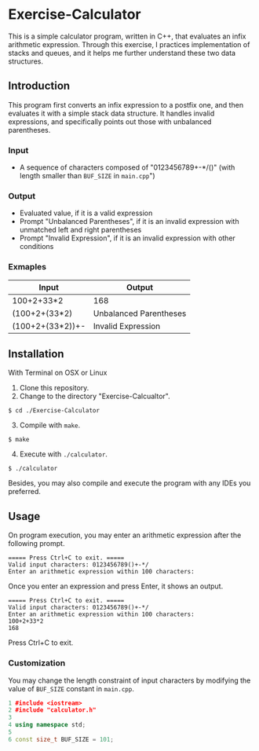 # Exercise-Calculator

This is a simple calculator program, written in C++, that evaluates an infix arithmetic expression. Through this exercise, I practices implementation of stacks and queues, and it helps me further understand these two data structures.


## Introduction

This program first converts an infix expression to a postfix one, and then evaluates it with a simple stack data structure. It handles invalid expressions, and specifically points out those with unbalanced parentheses.

### Input
- A sequence of characters composed of "0123456789+-*/()" (with length smaller than `BUF_SIZE` in `main.cpp`")

### Output
- Evaluated value, if it is a valid expression
- Prompt "Unbalanced Parentheses", if it is an invalid expression with unmatched left and right parentheses
- Prompt "Invalid Expression", if it is an invalid expression with other conditions

### Exmaples
Input | Output
------------ | -------------
100+2+33*2 | 168
(100+2+(33*2) | Unbalanced Parentheses
(100+2+(33*2))+- | Invalid Expression

## Installation

With Terminal on OSX or Linux

1. Clone this repository.
2. Change to the directory "Exercise-Calcualtor".
```Shell
$ cd ./Exercise-Calculator
```
3. Compile with `make`.
```Shell
$ make
```
4. Execute with `./calculator`.
```Shell
$ ./calculator
```

Besides, you may also compile and execute the program with any IDEs you preferred.


## Usage

On program execution, you may enter an arithmetic expression after the following prompt.
```
===== Press Ctrl+C to exit. =====
Valid input characters: 0123456789()+-*/
Enter an arithmetic expression within 100 characters:
```

Once you enter an expression and press Enter, it shows an output.
```
===== Press Ctrl+C to exit. =====
Valid input characters: 0123456789()+-*/
Enter an arithmetic expression within 100 characters: 
100+2+33*2
168
```

Press Ctrl+C to exit.

### Customization

You may change the length constraint of input characters by modifying the value of `BUF_SIZE` constant in `main.cpp`.
```C++
1 #include <iostream>                                                                                                           
2 #include "calculator.h"                                                         
3                                                                                 
4 using namespace std;                                                            
5                                                                                 
6 const size_t BUF_SIZE = 101;     
``` 
